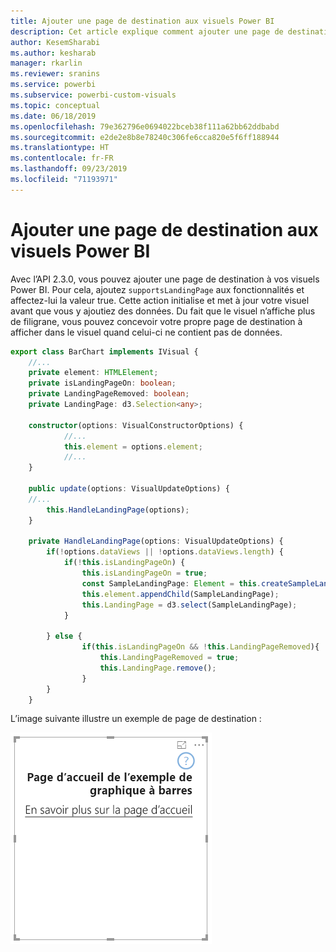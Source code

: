 ```yaml
---
title: Ajouter une page de destination aux visuels Power BI
description: Cet article explique comment ajouter une page de destination aux visuels Power BI.
author: KesemSharabi
ms.author: kesharab
manager: rkarlin
ms.reviewer: sranins
ms.service: powerbi
ms.subservice: powerbi-custom-visuals
ms.topic: conceptual
ms.date: 06/18/2019
ms.openlocfilehash: 79e362796e0694022bceb38f111a62bb62ddbabd
ms.sourcegitcommit: e2de2e8b8e78240c306fe6cca820e5f6ff188944
ms.translationtype: HT
ms.contentlocale: fr-FR
ms.lasthandoff: 09/23/2019
ms.locfileid: "71193971"
---
```

# <a name="add-a-landing-page-to-your-power-bi-visuals"></a>Ajouter une page de destination aux visuels Power BI

Avec l’API 2.3.0, vous pouvez ajouter une page de destination à vos visuels Power BI. Pour cela, ajoutez `supportsLandingPage` aux fonctionnalités et affectez-lui la valeur true. Cette action initialise et met à jour votre visuel avant que vous y ajoutiez des données. Du fait que le visuel n’affiche plus de filigrane, vous pouvez concevoir votre propre page de destination à afficher dans le visuel quand celui-ci ne contient pas de données.

```typescript
export class BarChart implements IVisual {
    //...
    private element: HTMLElement;
    private isLandingPageOn: boolean;
    private LandingPageRemoved: boolean;
    private LandingPage: d3.Selection<any>;

    constructor(options: VisualConstructorOptions) {
            //...
            this.element = options.element;
            //...
    }

    public update(options: VisualUpdateOptions) {
    //...
        this.HandleLandingPage(options);
    }

    private HandleLandingPage(options: VisualUpdateOptions) {
        if(!options.dataViews || !options.dataViews.length) {
            if(!this.isLandingPageOn) {
                this.isLandingPageOn = true;
                const SampleLandingPage: Element = this.createSampleLandingPage(); //create a landing page
                this.element.appendChild(SampleLandingPage);
                this.LandingPage = d3.select(SampleLandingPage);
            }

        } else {
                if(this.isLandingPageOn && !this.LandingPageRemoved){
                    this.LandingPageRemoved = true;
                    this.LandingPage.remove();
                }
        }
    }
```

L’image suivante illustre un exemple de page de destination :

![capture d’écran de la page d’accueil](./media/landing-page.png)
